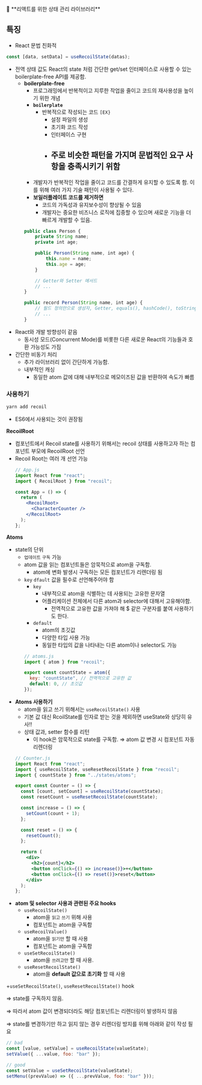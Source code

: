 <aside>
💬 **리액트를 위한 상태 관리 라이브러리**

</aside>

## 특징

- React 문법 친화적

```jsx
const [data, setData] = useRecoilState(datas);
```

- 전역 상태 값도 React의 state 처럼 간단한 get/set 인터페이스로 사용할 수 있는 boilerplate-free API를 제공함.
  - **boilerplate-free**
    - 프로그래밍에서 반복적이고 지루한 작업을 줄이고 코드의 재사용성을 높이기 위한 개념
    - **`boilerplate`**
      - 반복적으로 작성되는 코드
        `[EX}`
        - 설정 파일의 생성
        - 초기화 코드 작성
        - 인터페이스 구현
        - 주로 비슷한 패턴을 가지며 문법적인 요구 사항을 충족시키기 위함
          -
    - 개발자가 반복적인 작업을 줄이고 코드를 간결하게 유지할 수 있도록 함. 이를 위해 여러 가지 기술 패턴이 사용될 수 있다.
    - **보일러플레이트 코드를 제거하면**
      - 코드의 가독성과 유지보수성이 향상될 수 있음
      - 개발자는 중요한 비즈니스 로직에 집중할 수 있으며 새로운 기능을 더 빠르게 개발할 수 있음.
    ```jsx
    public class Person {
        private String name;
        private int age;

        public Person(String name, int age) {
            this.name = name;
            this.age = age;
        }

        // Getter와 Setter 메서드
        // ...
    }
    ```
    ```jsx
    public record Person(String name, int age) {
        // 필드 정의만으로 생성자, Getter, equals(), hashCode(), toString() 메서드 자동 생성
        // ...
    }
    ```
- React와 개발 방향성이 같음
  - 동시성 모드(Concurrent Mode)를 비롯한 다른 새로운 React의 기능들과 호환 가능성도 가짐
- 간단한 비동기 처리
  - 추가 라이브러리 없이 간단하게 가능함.
  - 내부적인 캐싱
    - 동일한 atom 값에 대해 내부적으로 메모이즈된 값을 반환하여 속도가 빠름

### 사용하기

```jsx
yarn add recoil
```

- ES6에서 사용되는 것이 권장됨

**RecoilRoot**

- 컴포넌트에서 Recoil state를 사용하기 위해서는 recoil 상태를 사용하고자 하는 컴포넌트 부모에 RecoilRoot 선언
- Recoil Root는 여러 개 선언 가능
  ```jsx
  // App.js
  import React from "react";
  import { RecoilRoot } from "recoil";

  const App = () => {
    return (
      <RecoilRoot>
        <CharacterCounter />
      </RecoilRoot>
    );
  };
  ```

**Atoms**

- state의 단위
  - `업데이트` `구독` 가능
  - atom 값을 읽는 컴포넌트들은 암묵적으로 atom을 구독함.
    - atom에 변화 발생시 구독하는 모든 컴포넌트가 리렌더링 됨
  - `key` `dfault` 값을 필수로 선언해주어야 함
    - `key`
      - 내부적으로 atom을 식별하는 데 사용되는 고유한 문자열
      - 어플리케이션 전체에서 다른 atom과 selector에 대해서 고유해야함.
        - 전역적으로 고유한 값을 가져야 해 $ 같은 구분자를 붙여 사용하기도 한다.
    - `default`
      - atom의 초깃값
      - 다양한 타입 사용 가능
      - 동일한 타입의 값을 나타내는 다른 atom이나 selector도 가능
    ```jsx
    // atoms.js
    import { atom } from "recoil";

    export const countState = atom({
      key: "countState", // 전역적으로 고유한 값
      default: 0, // 초깃값
    });
    ```
- **Atoms 사용하기**
  - atom을 읽고 쓰기 위해서는 `useRecoilState()` 사용
  - 기본 값 대신 RcoilState를 인자로 받는 것을 제외하면 useState와 상당히 유사!!
  - 상태 값과, setter 함수를 리턴
    - 이 hook은 암묵적으로 state를 구독함.
      ⇒ atom 값 변경 시 컴포넌트 자동 리렌더링
  ```jsx
  // Counter.js
  import React from "react";
  import { useRecoilState, useResetRecoilState } from "recoil";
  import { countState } from "../states/atoms";

  export const Counter = () => {
    const [count, setCount] = useRecoilState(countState);
    const resetCount = useResetRecoilState(countState);

    const increase = () => {
      setCount(count + 1);
    };

    const reset = () => {
      resetCount();
    };

    return (
      <div>
        <h2>{count}</h2>
        <button onClick={() => increase()}>+</button>
        <button onClick={() => reset()}>reset</button>
      </div>
    );
  };
  ```
- **atom 및 selector 사용과 관련된 주요 hooks**
  - `useRecoilState()`
    - atom을 `읽고` `쓰기` 위해 사용
    - 컴포넌트는 atom을 구독함
  - `useRecoilValue()`
    - atom을 `읽기만` 할 때 사용
    - 컴포넌트는 atom을 구독함
  - `useSetRecoilState()`
    - atom을 `쓰려고만` 할 때 사용.
  - `useResetRecoilState()`
    - atom을 **default 값으로 초기화** 할 때 사용

+`useSetRecoilState()`, `useResetRecoilState()` hook

⇒ state를 구독하지 않음.

⇒ 따라서 atom 값이 변경되더라도 해당 컴포넌트는 리렌더링이 발생하지 않음

⇒ state를 변경하기만 하고 읽지 않는 경우 리렌더링 방지를 위해 아래와 같이 작성 필요

```jsx
// bad
const [value, setValue] = useRecoilState(valueState);
setValue({ ...value, foo: "bar" });

// good
const setValue = useSetRecoilState(valueState);
setMenu((prevValue) => ({ ...prevValue, foo: "bar" }));
```
